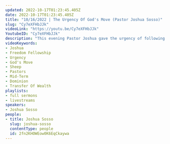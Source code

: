 ```yaml
---
updated: 2022-10-17T01:23:45.405Z
date: 2022-10-17T01:23:45.405Z
title: "10/16/2022 | The Urgency Of God's Move (Pastor Joshua Sosso)"
slug: "Cy7eXFHbJJk"
videoLink: "https://youtu.be/Cy7eXFHbJJk"
YoutubeID: "Cy7eXFHbJJk"
description: "This evening Pastor Joshua gave the urgency of following the instructions that God has given us. Whenever we put ourselves before God's move, we allow time for the enemy to make his moves. Many pastors are working under the doctrines of men. In this way, they are viewing their congregations as sheep, which is insulting because sheep can not survive on their own with out human intervention. This causes the church to look to their pastors for guidance instead of our Holy Father. This was the reason Jesus left, if he would have stayed behind, his disciples would have looked to him for every decision. The stakes of the world are at risk, God has given us dominion over the earth, so every corruption, and disgusting thing that is happening right now all over the world is due to the church's lack of obedience. Time is short but God's move is quick if we just buckle down and push towards God's move. This sermon was delivered by Pastor Joshua Sosso at Freedom Fellowship Church International"
videoKeywords:
- Joshua
- Freedom Fellowship
- Urgency
- God's Move
- Sheep
- Pastors
- Mid-Term
- Dominion
- Transfer Of Wealth
playlists:
- full sermons
- livestreams
speakers:
- Joshua Sosso
people:
- title: Joshua Sosso
  slug: joshua-sosso
  contentType: people
  id: 2fn2KHOWEow0K6EqCkaywa
---
```

